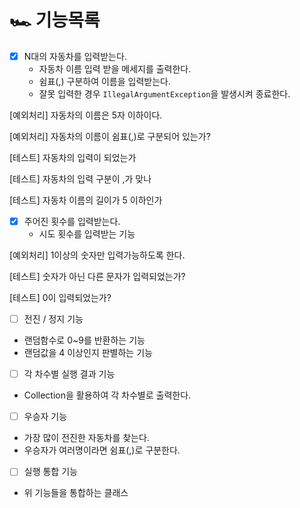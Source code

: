 # 🏎 기능목록

- [x]  N대의 자동차를 입력받는다.
    - 자동차 이름 입력 받을 메세지를 출력한다.
    - 쉼표(,) 구분하여 이름을 입력받는다.
    - 잘못 입력한 경우 `IllegalArgumentException`을 발생시켜 종료한다.

  [예외처리] 자동차의 이름은 5자 이하이다.

  [예외처리] 자동차의 이름이 쉼표(,)로 구분되어 있는가?

  [테스트] 자동차의 입력이 되었는가

  [테스트] 자동차의 입력 구분이 ,가 맞나

  [테스트] 자동차 이름의 길이가 5 이하인가

- [x]  주어진 횟수를 입력받는다.
    - 시도 횟수를 입력받는 기능

  [예외처리] 1이상의 숫자만 입력가능하도록 한다.

  [테스트] 숫자가 아닌 다른 문자가 입력되었는가?

  [테스트] 0이 입력되었는가?


- [ ]  전진 / 정지 기능
- 랜덤함수로 0~9를 반환하는 기능
- 랜덤값을 4 이상인지 판별하는 기능

- [ ]  각 차수별 실행 결과 기능
- Collection을 활용하여 각 차수별로 출력한다.

- [ ]  우승자 기능
- 가장 많이 전진한 자동차를 찾는다.
- 우승자가 여러명이라면 쉼표(,)로 구분한다.

- [ ]  실행 통합 기능
- 위 기능들을 통합하는 클래스